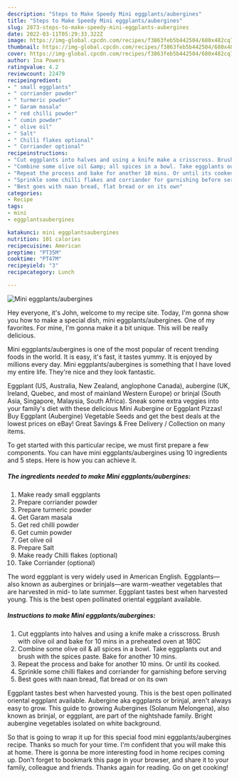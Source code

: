 ```yaml
---
description: "Steps to Make Speedy Mini eggplants/aubergines"
title: "Steps to Make Speedy Mini eggplants/aubergines"
slug: 2873-steps-to-make-speedy-mini-eggplants-aubergines
date: 2022-03-11T05:29:33.322Z
image: https://img-global.cpcdn.com/recipes/f3863feb5b442504/680x482cq70/mini-eggplantsaubergines-recipe-main-photo.jpg
thumbnail: https://img-global.cpcdn.com/recipes/f3863feb5b442504/680x482cq70/mini-eggplantsaubergines-recipe-main-photo.jpg
cover: https://img-global.cpcdn.com/recipes/f3863feb5b442504/680x482cq70/mini-eggplantsaubergines-recipe-main-photo.jpg
author: Ina Powers
ratingvalue: 4.2
reviewcount: 22479
recipeingredient:
- " small eggplants"
- " corriander powder"
- " turmeric powder"
- " Garam masala"
- " red chilli powder"
- " cumin powder"
- " olive oil"
- " Salt"
- " Chilli flakes optional"
- " Corriander optional"
recipeinstructions:
- "Cut eggplants into halves and using a knife make a crisscross. Brush with olive oil and bake for 10 mins in a preheated oven at 180C"
- "Combine some olive oil &amp; all spices in a bowl. Take eggplants out and brush with the spices paste. Bake for another 10 mins."
- "Repeat the process and bake for another 10 mins. Or until its cooked."
- "Sprinkle some chilli flakes and corriander for garnishing before serving"
- "Best goes with naan bread, flat bread or on its own"
categories:
- Recipe
tags:
- mini
- eggplantsaubergines

katakunci: mini eggplantsaubergines 
nutrition: 101 calories
recipecuisine: American
preptime: "PT35M"
cooktime: "PT47M"
recipeyield: "3"
recipecategory: Lunch

---
```



![Mini eggplants/aubergines](https://img-global.cpcdn.com/recipes/f3863feb5b442504/680x482cq70/mini-eggplantsaubergines-recipe-main-photo.jpg)

Hey everyone, it's John, welcome to my recipe site. Today, I'm gonna show you how to make a special dish, mini eggplants/aubergines. One of my favorites. For mine, I'm gonna make it a bit unique. This will be really delicious.

Mini eggplants/aubergines is one of the most popular of recent trending foods in the world. It is easy, it's fast, it tastes yummy. It is enjoyed by millions every day. Mini eggplants/aubergines is something that I have loved my entire life. They're nice and they look fantastic.

Eggplant (US, Australia, New Zealand, anglophone Canada), aubergine (UK, Ireland, Quebec, and most of mainland Western Europe) or brinjal (South Asia, Singapore, Malaysia, South Africa). Sneak some extra veggies into your family&#39;s diet with these delicious Mini Aubergine or Eggplant Pizzas! Buy Eggplant (Aubergine) Vegetable Seeds and get the best deals at the lowest prices on eBay! Great Savings &amp; Free Delivery / Collection on many items.


To get started with this particular recipe, we must first prepare a few components. You can have mini eggplants/aubergines using 10 ingredients and 5 steps. Here is how you can achieve it.

<!--inarticleads1-->

##### The ingredients needed to make Mini eggplants/aubergines:

1. Make ready  small eggplants
1. Prepare  corriander powder
1. Prepare  turmeric powder
1. Get  Garam masala
1. Get  red chilli powder
1. Get  cumin powder
1. Get  olive oil
1. Prepare  Salt
1. Make ready  Chilli flakes (optional)
1. Take  Corriander (optional)


The word eggplant is very widely used in American English. Eggplants—also known as aubergines or brinjals—are warm-weather vegetables that are harvested in mid- to late summer. Eggplant tastes best when harvested young. This is the best open pollinated oriental eggplant available. 

<!--inarticleads2-->

##### Instructions to make Mini eggplants/aubergines:

1. Cut eggplants into halves and using a knife make a crisscross. Brush with olive oil and bake for 10 mins in a preheated oven at 180C
1. Combine some olive oil &amp; all spices in a bowl. Take eggplants out and brush with the spices paste. Bake for another 10 mins.
1. Repeat the process and bake for another 10 mins. Or until its cooked.
1. Sprinkle some chilli flakes and corriander for garnishing before serving
1. Best goes with naan bread, flat bread or on its own


Eggplant tastes best when harvested young. This is the best open pollinated oriental eggplant available. Aubergine aka eggplants or brinjal, aren&#39;t always easy to grow. This guide to growing Aubergines (Solanum Melongena), also known as brinjal, or eggplant, are part of the nightshade family. Bright aubergine vegetables isolated on white background. 

So that is going to wrap it up for this special food mini eggplants/aubergines recipe. Thanks so much for your time. I'm confident that you will make this at home. There is gonna be more interesting food in home recipes coming up. Don't forget to bookmark this page in your browser, and share it to your family, colleague and friends. Thanks again for reading. Go on get cooking!
